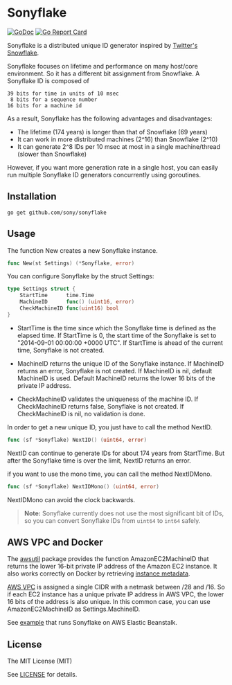 Sonyflake
=========

[![GoDoc](https://godoc.org/github.com/sony/sonyflake?status.svg)](http://godoc.org/github.com/sony/sonyflake)
[![Go Report Card](https://goreportcard.com/badge/github.com/sony/sonyflake)](https://goreportcard.com/report/github.com/sony/sonyflake)

Sonyflake is a distributed unique ID generator inspired by [Twitter's Snowflake](https://blog.twitter.com/2010/announcing-snowflake).  

Sonyflake focuses on lifetime and performance on many host/core environment.
So it has a different bit assignment from Snowflake.
A Sonyflake ID is composed of

    39 bits for time in units of 10 msec
     8 bits for a sequence number
    16 bits for a machine id

As a result, Sonyflake has the following advantages and disadvantages:

- The lifetime (174 years) is longer than that of Snowflake (69 years)
- It can work in more distributed machines (2^16) than Snowflake (2^10)
- It can generate 2^8 IDs per 10 msec at most in a single machine/thread (slower than Snowflake)

However, if you want more generation rate in a single host,
you can easily run multiple Sonyflake ID generators concurrently using goroutines.

Installation
------------

```
go get github.com/sony/sonyflake
```

Usage
-----

The function New creates a new Sonyflake instance.

```go
func New(st Settings) (*Sonyflake, error)
```

You can configure Sonyflake by the struct Settings:

```go
type Settings struct {
	StartTime      time.Time
	MachineID      func() (uint16, error)
	CheckMachineID func(uint16) bool
}
```

- StartTime is the time since which the Sonyflake time is defined as the elapsed time.
  If StartTime is 0, the start time of the Sonyflake is set to "2014-09-01 00:00:00 +0000 UTC".
  If StartTime is ahead of the current time, Sonyflake is not created.

- MachineID returns the unique ID of the Sonyflake instance.
  If MachineID returns an error, Sonyflake is not created.
  If MachineID is nil, default MachineID is used.
  Default MachineID returns the lower 16 bits of the private IP address.

- CheckMachineID validates the uniqueness of the machine ID.
  If CheckMachineID returns false, Sonyflake is not created.
  If CheckMachineID is nil, no validation is done.

In order to get a new unique ID, you just have to call the method NextID.

```go
func (sf *Sonyflake) NextID() (uint64, error)
```

NextID can continue to generate IDs for about 174 years from StartTime.
But after the Sonyflake time is over the limit, NextID returns an error.

if you want to use the mono time, you can call the method NextIDMono.

```go
func (sf *Sonyflake) NextIDMono() (uint64, error)
```
NextIDMono can avoid the clock backwards.
> **Note:**
> Sonyflake currently does not use the most significant bit of IDs,
> so you can convert Sonyflake IDs from `uint64` to `int64` safely.

AWS VPC and Docker
------------------

The [awsutil](https://github.com/sony/sonyflake/blob/master/awsutil) package provides
the function AmazonEC2MachineID that returns the lower 16-bit private IP address of the Amazon EC2 instance.
It also works correctly on Docker
by retrieving [instance metadata](http://docs.aws.amazon.com/en_us/AWSEC2/latest/UserGuide/ec2-instance-metadata.html).

[AWS VPC](http://docs.aws.amazon.com/en_us/AmazonVPC/latest/UserGuide/VPC_Subnets.html)
is assigned a single CIDR with a netmask between /28 and /16.
So if each EC2 instance has a unique private IP address in AWS VPC,
the lower 16 bits of the address is also unique.
In this common case, you can use AmazonEC2MachineID as Settings.MachineID.

See [example](https://github.com/sony/sonyflake/blob/master/example) that runs Sonyflake on AWS Elastic Beanstalk.

License
-------

The MIT License (MIT)

See [LICENSE](https://github.com/sony/sonyflake/blob/master/LICENSE) for details.
